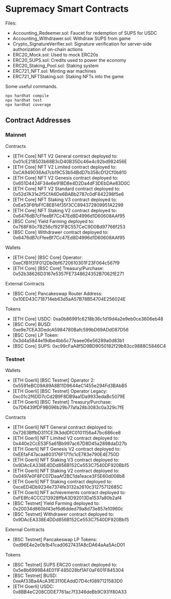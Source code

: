 # Supremacy Smart Contracts

Files:

- Accounting_Redeemer.sol: Faucet for redemption of SUPS for USDC
- Accounting_Withdrawer.sol: Withdraw SUPS from game
- Crypto_SignatureVerifier.sol: Signature verification for server-side authorization of on-chain actions
- ERC20_Mock.sol: Used to mock ERC20s
- ERC20_SUPS.sol: Credits used to power the economy
- ERC20_Staking_Pool.sol: Staking system
- ERC721_NFT.sol: Minting war machines
- ERC721_NFTStaking.sol: Staking NFTs into the game

Some useful commands.

```shell
npx hardhat compile
npx hardhat test
npx hardhat coverage
```

## Contract Addresses

### Mainnet

Contracts

- [ETH Core] NFT V2 General contract deployed to: 0x01cE218503b68B3cD40B35Dc46e4c92bd982456E
- [ETH Core] NFT V2 Limited contract deployed to: 0xCA949036Ad7cb19C53b54BdD7b358cD12Cf0b810
- [ETH Core] NFT V2 Genesis contract deployed to: 0x651D4424F34e6e918D8e4D2Da4dF3DEbDAe83D0C
- [ETH Core] NFT V2 Standard contract deployed to: 0x52d7A31e2f5CfA6De6BABb2787c0dF842298f5e6
- [ETH Core] NFT Staking V3 contract deployed to: 0xEe53F6fbFfC8EB14f35f3CC894372809951A2299
- [ETH Core] NFT Staking V2 contract deployed to: 0x6476dB7cFfeeBf7Cc47Ed8D4996d1D60608AAf95
- [BSC Core] Yield Farming deployed to: 0x768F80c7B256cf921F8C557CeC9D0Bd97766f253
- [BSC Core] Withdrawer contract deployed to: 0x6476dB7cFfeeBf7Cc47Ed8D4996d1D60608AAf95

Wallets

- [ETH Core] [BSC Core] Operator: 0xeCfB1f31F012Db0bf6720610301F23F064c567f9
- [ETH Core] [BSC Core] Treasury/Purchase: 0x52b38626D3167e5357FE7348624352B7062fE271

External Contracts

- [BSC Core] Pancakeswap Router Address: 0x10ED43C718714eb63d5aA57B78B54704E256024E

Tokens

- [ETH Core] USDC: 0xa0b86991c6218b36c1d19d4a2e9eb0ce3606eb48
- [BSC Core] BUSD: 0xe9e7CEA3DedcA5984780Bafc599bD69ADd087D56
- [BSC Core] LP Token: 0x3d4a5844e19dbe4bb5c77eaee06e56289a0d83b1
- [BSC Core] SUPS: 0xc99cFaA8f5D9BD9050182f29b83cc9888C5846C4

### Testnet

Wallets

- [ETH Goerli] [BSC Testnet] Operator 2: 0x5591eBC09A89A8B11D9644eC1455e294Fd3BAbB5
- [ETH Goerli] [BSC Testnet] Operator Legacy: 0xc01c2f6DD7cCd2B9F8DB9aa1Da9933edaBc5079E
- [ETH Goerli] [BSC Testnet] Treasury/Purchase: 0x7D6439fDF9B096b29b77afa28b3083c0a329c7fE

Contracts

- [ETH Goerli] NFT General contract deployed to: 0x7263BffbD311CE7A3ddDfC0101156a47bc686ce8
- [ETH Goerli] NFT Limited V2 contract deployed to: 0x440e2CcE53F5a61Bb997ac67D8D45a2898daD27b
- [ETH Goerli] NFT Genesis V2 contract deployed to: 0xEEfaF47acaa803176F1711c1cE783e790E4E750D
- [ETH Goerli] NFT Staking V3 contract deployed to: 0x9DAcEA338E4DDd856B152Ce553C7540DF920Bb15
- [ETH Goerli] NFT Staking V2 contract deployed to: 0x0497e0F8FC07DaaAf2BC1da1eace3F5E60d008b8
- [ETH Goerli] NFT Staking contract deployed to: 0xceED4Db9234e7374fe3132a2610c31275712685C
- [ETH Goerli] NFT achievements contract deployed to: 0xFE8fc4CCC213928ffbA3D92013Da1537a80b2af4
- [BSC Testnet] Yield Farming deployed to: 0x20034d860bf43ef6d6dded79a8d73e857e10960c
- [BSC Testnet] Withdrawer contract deployed to: 0x9DAcEA338E4DDd856B152Ce553C7540DF920Bb15

External Contracts

- [BSC Testnet] Pancakeswap LP Tokens: 0xd96E4e2e0b1b41cad0627431A8cDA64aAa5AcD01

Tokens

- [BSC Testnet] SUPS ERC20 contract deployed to: 0x5e8b6999B44E011F485028bf1AF0aF601F845304
- [BSC Testnet] BUSD: 0xeAf33Ba4AcA3fE3110EAddD7D4cf0897121583D0
- [ETH Goerli] USDC: 0x8BB4eC208CDDE7761ac7f3346deBb9C931f80A33
